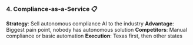 ### 4. **Compliance-as-a-Service** 📋

**Strategy**: Sell autonomous compliance AI to the industry
**Advantage**: Biggest pain point, nobody has autonomous solution
**Competitors**: Manual compliance or basic automation
**Execution**: Texas first, then other states
